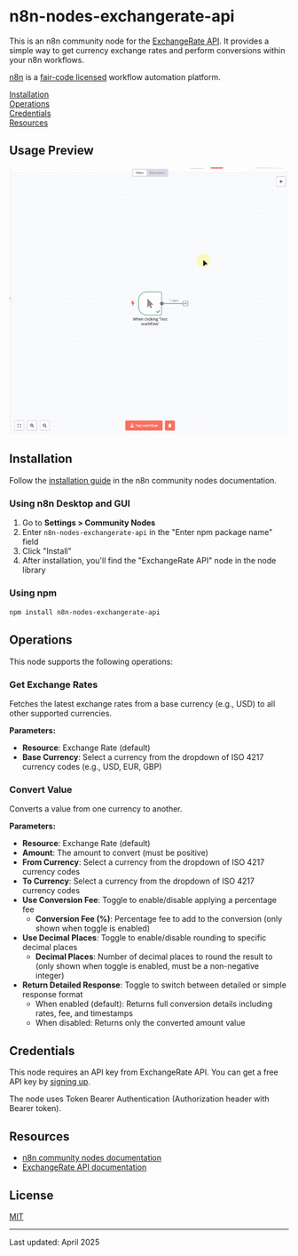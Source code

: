 # n8n-nodes-exchangerate-api

This is an n8n community node for the [ExchangeRate API](https://www.exchangerate-api.com). It provides a simple way to get currency exchange rates and perform conversions within your n8n workflows.

[n8n](https://n8n.io/) is a [fair-code licensed](https://docs.n8n.io/reference/license/) workflow automation platform.

[Installation](#installation)  
[Operations](#operations)  
[Credentials](#credentials)  
[Resources](#resources)  

## Usage Preview

![ExchangeRate API Node Usage Preview](usage-preview.gif)

## Installation

Follow the [installation guide](https://docs.n8n.io/integrations/community-nodes/installation/) in the n8n community nodes documentation.

### Using n8n Desktop and GUI

1. Go to **Settings > Community Nodes**
2. Enter `n8n-nodes-exchangerate-api` in the "Enter npm package name" field
3. Click "Install"
4. After installation, you'll find the "ExchangeRate API" node in the node library

### Using npm

```bash
npm install n8n-nodes-exchangerate-api
```

## Operations

This node supports the following operations:

### Get Exchange Rates

Fetches the latest exchange rates from a base currency (e.g., USD) to all other supported currencies.

**Parameters:**
- **Resource**: Exchange Rate (default)
- **Base Currency**: Select a currency from the dropdown of ISO 4217 currency codes (e.g., USD, EUR, GBP)

### Convert Value

Converts a value from one currency to another.

**Parameters:**
- **Resource**: Exchange Rate (default)
- **Amount**: The amount to convert (must be positive)
- **From Currency**: Select a currency from the dropdown of ISO 4217 currency codes
- **To Currency**: Select a currency from the dropdown of ISO 4217 currency codes
- **Use Conversion Fee**: Toggle to enable/disable applying a percentage fee
  - **Conversion Fee (%)**: Percentage fee to add to the conversion (only shown when toggle is enabled)
- **Use Decimal Places**: Toggle to enable/disable rounding to specific decimal places
  - **Decimal Places**: Number of decimal places to round the result to (only shown when toggle is enabled, must be a non-negative integer)
- **Return Detailed Response**: Toggle to switch between detailed or simple response format
  - When enabled (default): Returns full conversion details including rates, fee, and timestamps
  - When disabled: Returns only the converted amount value

## Credentials

This node requires an API key from ExchangeRate API. You can get a free API key by [signing up](https://www.exchangerate-api.com/).

The node uses Token Bearer Authentication (Authorization header with Bearer token).

## Resources

* [n8n community nodes documentation](https://docs.n8n.io/integrations/community-nodes/)
* [ExchangeRate API documentation](https://www.exchangerate-api.com/docs/overview)

## License

[MIT](LICENSE.md) 

---
Last updated: April 2025
